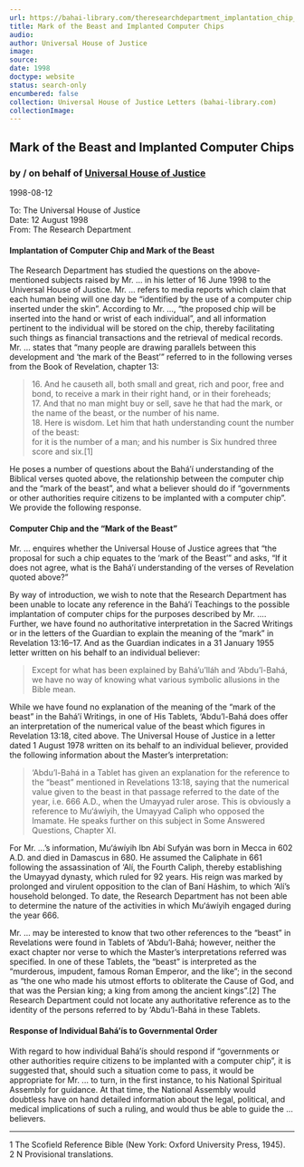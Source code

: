 ```yaml
---
url: https://bahai-library.com/theresearchdepartment_implantation_chip_beast
title: Mark of the Beast and Implanted Computer Chips
audio: 
author: Universal House of Justice
image: 
source: 
date: 1998
doctype: website
status: search-only
encumbered: false
collection: Universal House of Justice Letters (bahai-library.com)
collectionImage: 
---
```



## Mark of the Beast and Implanted Computer Chips

### by / on behalf of [Universal House of Justice](https://bahai-library.com/author/Universal+House+of+Justice)

1998-08-12


To: The Universal House of Justice  
Date: 12 August 1998  
From: The Research Department  

#### Implantation of Computer Chip and Mark of the Beast

The Research Department has studied the questions on the above-mentioned subjects raised by Mr. … in his letter of 16 June 1998 to the Universal House of Justice. Mr. … refers to media reports which claim that each human being will one day be “identified by the use of a computer chip inserted under the skin”. According to Mr. …, “the proposed chip will be inserted into the hand or wrist of each individual”, and all information pertinent to the individual will be stored on the chip, thereby facilitating such things as financial transactions and the retrieval of medical records. Mr. … states that “many people are drawing parallels between this development and ‘the mark of the Beast’” referred to in the following verses from the Book of Revelation, chapter 13:

> 16\. And he causeth all, both small and great, rich and poor, free and bond, to receive a mark in their right hand, or in their foreheads;  
> 17\. And that no man might buy or sell, save he that had the mark, or the name of the beast, or the number of his name.  
> 18\. Here is wisdom. Let him that hath understanding count the number of the beast:  
> for it is the number of a man; and his number is Six hundred three score and six.\[1\]

He poses a number of questions about the Bahá’í understanding of the Biblical verses quoted above, the relationship between the computer chip and the “mark of the beast”, and what a believer should do if “governments or other authorities require citizens to be implanted with a computer chip”. We provide the following response.

#### Computer Chip and the “Mark of the Beast”

Mr. ... enquires whether the Universal House of Justice agrees that “the proposal for such a chip equates to the ‘mark of the Beast’” and asks, “If it does not agree, what is the Bahá’í understanding of the verses of Revelation quoted above?”

By way of introduction, we wish to note that the Research Department has been unable to locate any reference in the Bahá’í Teachings to the possible implantation of computer chips for the purposes described by Mr. .... Further, we have found no authoritative interpretation in the Sacred Writings or in the letters of the Guardian to explain the meaning of the “mark” in Revelation 13:16–17. And as the Guardian indicates in a 31 January 1955 letter written on his behalf to an individual believer:

> Except for what has been explained by Bahá’u’lláh and ‘Abdu’l-Bahá, we have no way of knowing what various symbolic allusions in the Bible mean.

While we have found no explanation of the meaning of the “mark of the beast” in the Bahá’í Writings, in one of His Tablets, ‘Abdu’l-Bahá does offer an interpretation of the numerical value of the beast which figures in Revelation 13:18, cited above. The Universal House of Justice in a letter dated 1 August 1978 written on its behalf to an individual believer, provided the following information about the Master’s interpretation:

> ‘Abdu’l-Bahá in a Tablet has given an explanation for the reference to the “beast” mentioned in Revelations 13:18, saying that the numerical value given to the beast in that passage referred to the date of the year, i.e. 666 A.D., when the Umayyad ruler arose. This is obviously a reference to Mu‘áwíyih, the Umayyad Caliph who opposed the Imamate. He speaks further on this subject in Some Answered Questions, Chapter XI.

For Mr. ...’s information, Mu‘áwíyih Ibn Abí Sufyán was born in Mecca in 602 A.D. and died in Damascus in 680. He assumed the Caliphate in 661 following the assassination of ‘Alí, the Fourth Caliph, thereby establishing the Umayyad dynasty, which ruled for 92 years. His reign was marked by prolonged and virulent opposition to the clan of Baní Háshim, to which ‘Alí’s household belonged. To date, the Research Department has not been able to determine the nature of the activities in which Mu‘áwíyih engaged during the year 666.

Mr. ... may be interested to know that two other references to the “beast” in Revelations were found in Tablets of ‘Abdu’l-Bahá; however, neither the exact chapter nor verse to which the Master’s interpretations referred was specified. In one of these Tablets, the “beast” is interpreted as the “murderous, impudent, famous Roman Emperor, and the like”; in the second as “the one who made his utmost efforts to obliterate the Cause of God, and that was the Persian king; a king from among the ancient kings”.\[2\] The Research Department could not locate any authoritative reference as to the identity of the persons referred to by ‘Abdu’l-Bahá in these Tablets.

#### Response of Individual Bahá’ís to Governmental Order

With regard to how individual Bahá’ís should respond if “governments or other authorities require citizens to be implanted with a computer chip”, it is suggested that, should such a situation come to pass, it would be appropriate for Mr. ... to turn, in the first instance, to his National Spiritual Assembly for guidance. At that time, the National Assembly would doubtless have on hand detailed information about the legal, political, and medical implications of such a ruling, and would thus be able to guide the … believers.

* * *

1 The Scofield Reference Bible (New York: Oxford University Press, 1945).  
2 N Provisional translations.